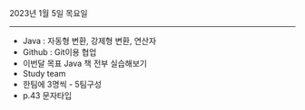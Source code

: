 2023년 1월 5일 목요일

---

- Java : 자동형 변환, 강제형 변환, 연산자
- Github : Git이용 협업
- 이번달 목표 Java 책 전부 실습해보기
- Study team
- 한팀에 3명씩 - 5팀구성
- p.43 문자타입

